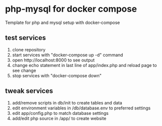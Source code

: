# php-mysql for docker compose

Template for php and mysql setup with docker-compose

## test services
1. clone repository
2. start services with "docker-compose up -d" command
3. open http://localhost:8000 to see output
4. change echo statement in last line of  app/index.php and reload page to see change
5. stop services with "docker-compose down"

## tweak services
1. add/remove scripts in db/init to create tables and data
2. edit environment variables in /db/database.env to preferred settings
3. edit app/config.php to match database settings
4. add/edit php source in /app/ to create website